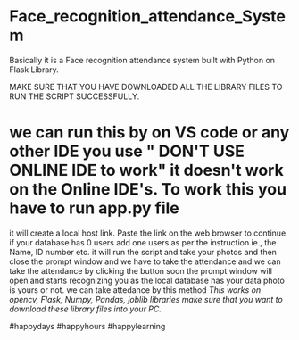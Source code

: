# Face_recognition_attendance_System
Basically it is a Face recognition attendance system built with Python on Flask Library. 


MAKE SURE THAT YOU HAVE DOWNLOADED ALL THE LIBRARY FILES TO RUN THE SCRIPT SUCCESSFULLY. 
# we can run this by on VS code or any other IDE you use " DON'T USE ONLINE IDE to work" it doesn't work on the Online IDE's. To work this you have to run app.py file 
it will create a local host link. Paste the link on the web browser to continue. if your database has 0 users add one users as per the instruction ie., the Name, ID number etc. it will run the script and take your photos and then close the prompt window and we have to take the attendance and we can take the attendance by clicking the button soon the prompt window will open and starts recognizing you as the local database has your data photo is yours or not. we can take attedance by this method 
*This works on opencv, Flask, Numpy, Pandas, joblib libraries make sure that you want to download these library files into your PC.* 

#happydays #happyhours #happylearning
